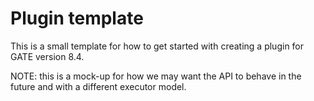 # Plugin template

This is a small template for how to get started with creating a plugin for 
GATE version 8.4. 

NOTE: this is a mock-up for how we may want the API to behave in the future
and with a different executor model.
